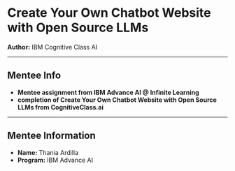 # Create Your Own Chatbot Website with Open Source LLMs

**Author:** IBM Cognitive Class AI

---

## Mentee Info

- **Mentee assignment from IBM Advance AI @ Infinite Learning**
- **completion of Create Your Own Chatbot Website with Open Source LLMs from CognitiveClass.ai**
  
---

## Mentee Information

- **Name:** Thania Ardilla
- **Program:** IBM Advance AI

